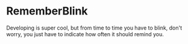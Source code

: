 # RememberBlink
Developing is super cool, but from time to time you have to blink, don't worry, you just have to indicate how often it should remind you.
